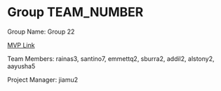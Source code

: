 # Group TEAM_NUMBER
Group Name: Group 22

[MVP Link](https://docs.google.com/document/d/1xFI9DDdO5HZAcu36Y6NL-RTDry5E3WHkfy-ZEWuqbXM/edit?usp=sharing)

Team Members: rainas3, santino7, emmettq2, sburra2, addil2, alstony2, aayusha5

Project Manager: jiamu2

